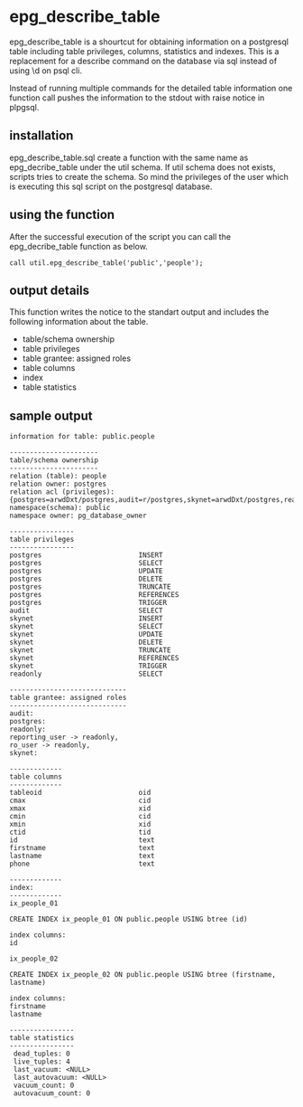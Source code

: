# epg_describe_table

epg_describe_table is a shourtcut for obtaining information on a postgresql table including table privileges, columns, statistics and indexes. This is a replacement for a describe command on the database via sql instead of using \d on psql cli. 

Instead of running multiple commands for the detailed table information one function call pushes the information to the stdout with raise notice in plpgsql.

## installation

epg_describe_table.sql create a function with the same name as epg_decribe_table under the util schema. If util schema does not exists, scripts tries to create the schema. So mind the privileges of the user which is executing this sql script on the postgresql database. 

## using the function 

After the successful execution of the script you can call the epg_decribe_table function as below. 

```
call util.epg_describe_table('public','people');
```

## output details

This function writes the notice to the standart output and includes the following information about the table. 

- table/schema ownership
- table privileges
- table grantee: assigned roles
- table columns
- index
- table statistics

## sample output

```
information for table: public.people

----------------------
table/schema ownership
----------------------
relation (table): people
relation owner: postgres
relation acl (privileges): {postgres=arwdDxt/postgres,audit=r/postgres,skynet=arwdDxt/postgres,readonly=r/postgres}
namespace(schema): public
namespace owner: pg_database_owner

----------------
table privileges
----------------
postgres                        INSERT          
postgres                        SELECT          
postgres                        UPDATE          
postgres                        DELETE          
postgres                        TRUNCATE        
postgres                        REFERENCES      
postgres                        TRIGGER         
audit                           SELECT          
skynet                          INSERT          
skynet                          SELECT          
skynet                          UPDATE          
skynet                          DELETE          
skynet                          TRUNCATE        
skynet                          REFERENCES      
skynet                          TRIGGER         
readonly                        SELECT          

-----------------------------
table grantee: assigned roles
-----------------------------
audit:
postgres:
readonly:
reporting_user -> readonly, 
ro_user -> readonly, 
skynet:

-------------
table columns
-------------
tableoid                        oid                             
cmax                            cid                             
xmax                            xid                             
cmin                            cid                             
xmin                            xid                             
ctid                            tid                             
id                              text                            
firstname                       text                            
lastname                        text                            
phone                           text                            

-------------
index: 
-------------
ix_people_01

CREATE INDEX ix_people_01 ON public.people USING btree (id)

index columns: 
id

ix_people_02

CREATE INDEX ix_people_02 ON public.people USING btree (firstname, lastname)

index columns: 
firstname
lastname

----------------
table statistics
----------------
 dead_tuples: 0 
 live_tuples: 4 
 last_vacuum: <NULL> 
 last_autovacuum: <NULL> 
 vacuum_count: 0 
 autovacuum_count: 0 
```

